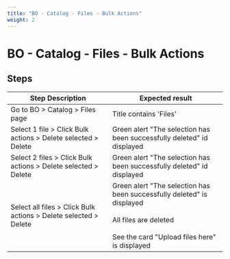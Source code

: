 ```yaml
---
title: "BO - Catalog - Files - Bulk Actions"
weight: 2
---
```


# BO - Catalog - Files - Bulk Actions
## Steps
| Step Description | Expected result |
| ----- | ----- |
| Go to BO > Catalog > Files page | Title contains 'Files' |
| Select 1 file > Click Bulk actions > Delete selected > Delete | Green alert "The selection has been successfully deleted" id displayed |
| Select 2 files > Click Bulk actions > Delete selected > Delete | Green alert "The selection has been successfully deleted" id displayed |
| Select all files > Click Bulk actions > Delete selected > Delete | Green alert "The selection has been successfully deleted" is displayed<br><br>All files are deleted<br><br>See the card "Upload files here" is displayed |
